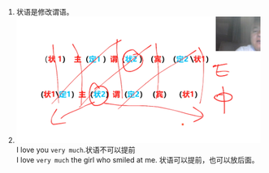 1. 状语是修改谓语。
1. ![](https://github.com/lwwjxz/Blogs/blob/master/image/WX20181010-210804%402x.png)    
    I love you `very much`.状语不可以提前          
    I love `very much` the girl who smiled at me. 状语可以提前，也可以放后面。    
